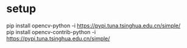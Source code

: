 # setup  
pip install opencv-python -i https://pypi.tuna.tsinghua.edu.cn/simple/  
pip install opencv-contrib-python -i https://pypi.tuna.tsinghua.edu.cn/simple/  